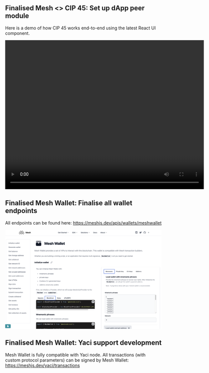 

## Finalised Mesh <> CIP 45: Set up dApp peer module

Here is a demo of how CIP 45 works end-to-end using the latest React UI component.

<video width="640" height="480" controls>
  <source src="./cip45.mov" type="video/mov">
</video>

## Finalised Mesh Wallet: Finalise all wallet endpoints

All endpoints can be found here: https://meshjs.dev/apis/wallets/meshwallet

![image info](./meshwallet.png)

## Finalised Mesh Wallet: Yaci support development

Mesh Wallet is fully compatible with Yaci node. All transactions (with custom protocol parameters) can be signed by Mesh Wallet:
https://meshjs.dev/yaci/transactions
